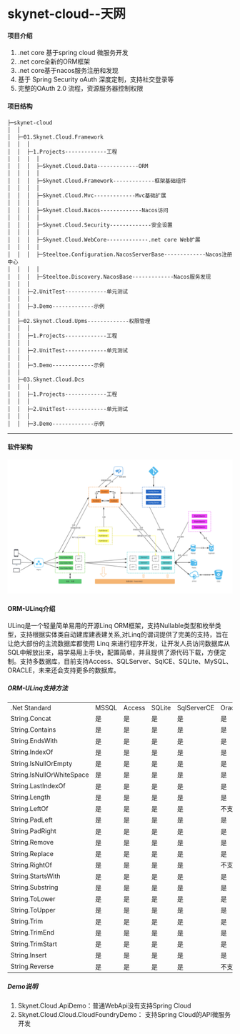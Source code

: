 # skynet-cloud--天网
#### 项目介绍
1. .net core 基于spring cloud 微服务开发
2. .net core全新的ORM框架
3. .net core基于nacos服务注册和发现
4. 基于 Spring Security oAuth 深度定制，支持社交登录等
5. 完整的OAuth 2.0 流程，资源服务器控制权限


#### 项目结构
```
├─skynet-cloud
│  │ 
│  ├─01.Skynet.Cloud.Framework
│  │  │ 
│  │  ├─1.Projects-------------工程
│  │  │  │ 
│  │  │  ├─Skynet.Cloud.Data-------------ORM
│  │  │  │ 
│  │  │  ├─Skynet.Cloud.Framework-------------框架基础组件
│  │  │  │ 
│  │  │  ├─Skynet.Cloud.Mvc-------------Mvc基础扩展
│  │  │  │ 
│  │  │  ├─Skynet.Cloud.Nacos-------------Nacos访问
│  │  │  │ 
│  │  │  ├─Skynet.Cloud.Security-------------安全设置
│  │  │  │ 
│  │  │  ├─Skynet.Cloud.WebCore-------------.net core Web扩展
│  │  │  │ 
│  │  │  ├─Steeltoe.Configuration.NacosServerBase-------------Nacos注册中心
│  │  │  │ 
│  │  │  ├─Steeltoe.Discovery.NacosBase-------------Nacos服务发现
│  │  │ 
│  │  ├─2.UnitTest-------------单元测试
│  │  │ 
│  │  ├─3.Demo-------------示例
│  │ 
│  ├─02.Skynet.Cloud.Upms-------------权限管理
│  │  │ 
│  │  ├─1.Projects-------------工程
│  │  │ 
│  │  ├─2.UnitTest-------------单元测试
│  │  │ 
│  │  ├─3.Demo-------------示例
│  │ 
│  ├─03.Skynet.Cloud.Dcs
│  │  │ 
│  │  ├─1.Projects-------------工程
│  │  │ 
│  │  ├─2.UnitTest-------------单元测试
│  │  │ 
│  │  ├─3.Demo-------------示例

```
----

#### 软件架构
![img](/image/5700335-8d69f4e885a4ec85.png)



#### ORM-ULinq介绍
ULinq是一个轻量简单易用的开源Linq ORM框架，支持Nullable类型和枚举类型，支持根据实体类自动建库建表建关系,对Linq的谓词提供了完美的支持，旨在让绝大部份的主流数据库都使用 Linq 来进行程序开发，让开发人员访问数据库从SQL中解放出来，易学易用上手快，配置简单，并且提供了源代码下载，方便定制。支持多数据库，目前支持Access、SQLServer、SqlCE、SQLite、MySQL、ORACLE，未来还会支持更多的数据库。

##### ORM-ULinq支持方法
<table>
<tr>
    <td>.Net Standard</td>
    <td>MSSQL</td>
    <td>Access</td>
    <td>SQLite</td>
    <td>SqlServerCE</td>
    <td>Oracle</td>
    <td>Firebird</td>
    <td>Postgres</td>
</tr>
<tr>
    <td>String.Concat</td>
    <td>是</td>
    <td>是</td>
    <td>是</td>
    <td>是</td>
    <td>是</td>
    <td></td>
    <td></td>
</tr>
<tr>
    <td>String.Contains</td>
    <td>是</td>
    <td>是</td>
    <td>是</td>
    <td>是</td>
    <td>是</td>
    <td></td>
    <td></td>
</tr>
<tr>
    <td>String.EndsWith</td>
    <td>是</td>
    <td>是</td>
    <td>是</td>
    <td>是</td>
    <td>是</td>
    <td></td>
    <td></td>
</tr>
<tr>
    <td>String.IndexOf</td>
    <td>是</td>
    <td>是</td>
    <td>是</td>
    <td>是</td>
    <td>是</td>
    <td></td>
    <td></td>
</tr>
<tr>
    <td>String.IsNullOrEmpty</td>
    <td>是</td>
    <td>是</td>
    <td>是</td>
    <td>是</td>
    <td>是</td>
    <td></td>
    <td></td>
</tr>
<tr>
    <td>String.IsNullOrWhiteSpace</td>
    <td>是</td>
    <td>是</td>
    <td>是</td>
    <td>是</td>
    <td>是</td>
    <td></td>
    <td></td>
</tr>
<tr>
    <td>String.LastIndexOf</td>
    <td>是</td>
    <td>是</td>
    <td>是</td>
    <td>是</td>
    <td>是</td>
    <td></td>
    <td></td>
</tr>
<tr>
    <td>String.Length</td>
    <td>是</td>
    <td>是</td>
    <td>是</td>
    <td>是</td>
    <td>是</td>
    <td></td>
    <td></td>
</tr>
<tr>
    <td>String.LeftOf</td>
    <td>是</td>
    <td>是</td>
    <td>是</td>
    <td>是</td>
    <td>不支持</td>
    <td></td>
    <td></td>
</tr>
<tr>
    <td>String.PadLeft</td>
    <td>是</td>
    <td>是</td>
    <td>是</td>
    <td>是</td>
    <td>是</td>
    <td></td>
    <td></td>
</tr>
<tr>
    <td>String.PadRight</td>
    <td>是</td>
    <td>是</td>
    <td>是</td>
    <td>是</td>
    <td>是</td>
    <td></td>
    <td></td>
</tr>
<tr>
    <td>String.Remove</td>
    <td>是</td>
    <td>是</td>
    <td>是</td>
    <td>是</td>
    <td>是</td>
    <td></td>
    <td></td>
</tr>
<tr>
    <td>String.Replace</td>
    <td>是</td>
    <td>是</td>
    <td>是</td>
    <td>是</td>
    <td>是</td>
    <td></td>
    <td></td>
</tr>
<tr>
    <td>String.RightOf</td>
    <td>是</td>
    <td>是</td>
    <td>是</td>
    <td>是</td>
    <td>不支持</td>
    <td></td>
    <td></td>
</tr>
<tr>
    <td>String.StartsWith</td>
    <td>是</td>
    <td>是</td>
    <td>是</td>
    <td>是</td>
    <td>是</td>
    <td></td>
    <td></td>
</tr>
<tr>
    <td>String.Substring</td>
    <td>是</td>
    <td>是</td>
    <td>是</td>
    <td>是</td>
    <td>是</td>
    <td></td>
    <td></td>
</tr>
<tr>
    <td>String.ToLower</td>
    <td>是</td>
    <td>是</td>
    <td>是</td>
    <td>是</td>
    <td>是</td>
    <td></td>
    <td></td>
</tr>
<tr>
    <td>String.ToUpper</td>
    <td>是</td>
    <td>是</td>
    <td>是</td>
    <td>是</td>
    <td>是</td>
    <td></td>
    <td></td>
</tr>
<tr>
    <td>String.Trim</td>
    <td>是</td>
    <td>是</td>
    <td>是</td>
    <td>是</td>
    <td>是</td>
    <td></td>
    <td></td>
</tr>
<tr>
    <td>String.TrimEnd</td>
    <td>是</td>
    <td>是</td>
    <td>是</td>
    <td>是</td>
    <td>是</td>
    <td></td>
    <td></td>
</tr>
<tr>
    <td>String.TrimStart</td>
    <td>是</td>
    <td>是</td>
    <td>是</td>
    <td>是</td>
    <td>是</td>
    <td></td>
    <td></td>
</tr>
<tr>
    <td>String.Insert</td>
    <td>是</td>
    <td>是</td>
    <td>是</td>
    <td>是</td>
    <td>是</td>
    <td></td>
    <td></td>
</tr>
<tr>
    <td>String.Reverse</td>
    <td>是</td>
    <td>是</td>
    <td>是</td>
    <td>是</td>
    <td>不支持</td>
    <td></td>
    <td></td>
</tr>
</table>

##### Demo说明
1. Skynet.Cloud.ApiDemo：普通WebApi没有支持Spring Cloud
2. Skynet.Cloud.Cloud.CloudFoundryDemo： 支持Spring Cloud的API微服务开发